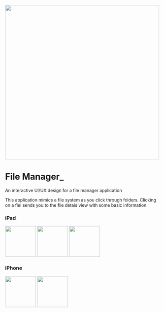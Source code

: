 <img src="https://user-images.githubusercontent.com/3058101/129284574-d7ba3abe-91e8-4adf-a488-6603cea94952.png" width="500">

# File Manager_
An interactive UI/UX design for a file manager application

<div width="50">
<p>This application mimics a file system as you click through folders. Clicking on a fiel sends you to the file detais view with some basic information. </p>
  <div>
    <H3>iPad</H3>
      <img src="https://user-images.githubusercontent.com/3058101/129283285-a39fc968-6919-46fa-93d3-d3e804ac549a.png" width="100">
      <img src="https://user-images.githubusercontent.com/3058101/129283305-96bfae3b-778a-4b05-a65b-d08fa596db6c.png" width="100">
      <img src="https://user-images.githubusercontent.com/3058101/129283326-2dccfc87-7a93-4cb1-bfb7-8d8202f77239.png" width="100">
  </div>
  <div>
    <H3>iPhone</H3>
      <img src="https://user-images.githubusercontent.com/3058101/129283330-0f5ab639-8090-4f08-9a46-a069c3a5eb03.png" width="100">
      <img src="https://user-images.githubusercontent.com/3058101/129283335-3bdbab95-c2f9-417b-88e3-7ea1657cb89d.png" width="100">

  </div>
</div>
